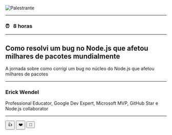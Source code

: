 ![Palestrante](https://devpr.org/assets/speakers/erick-wendel.jpeg)

---

###   ⏰   &nbsp;  8 horas 

---

## Como resolvi um bug no Node.js que afetou milhares de pacotes mundialmente

A jornada sobre como corrigi um bug no núcleo do Node.js que afetou milhares de pacotes

---

### Erick Wendel
Professional Educator,  Google Dev Expert,  Microsoft MVP,  GitHub Star e Node.js collaborator

---

<button class="neutral" value="👍"> 👍 </button>
<button class="neutral" value="❤️"> ❤️ </button>
<button class="neutral" value="🚀"> 🚀 </button>  
